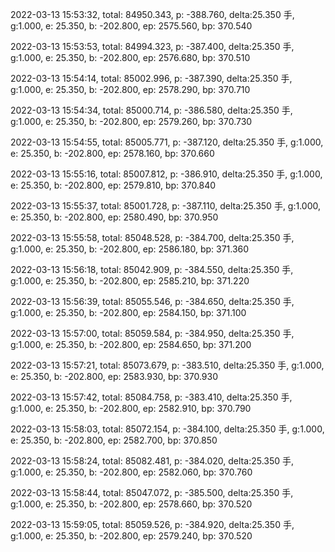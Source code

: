 2022-03-13 15:53:32, total: 84950.343, p: -388.760, delta:25.350 手, g:1.000, e: 25.350, b: -202.800, ep: 2575.560, bp: 370.540

2022-03-13 15:53:53, total: 84994.323, p: -387.400, delta:25.350 手, g:1.000, e: 25.350, b: -202.800, ep: 2576.680, bp: 370.510

2022-03-13 15:54:14, total: 85002.996, p: -387.390, delta:25.350 手, g:1.000, e: 25.350, b: -202.800, ep: 2578.290, bp: 370.710

2022-03-13 15:54:34, total: 85000.714, p: -386.580, delta:25.350 手, g:1.000, e: 25.350, b: -202.800, ep: 2579.260, bp: 370.730

2022-03-13 15:54:55, total: 85005.771, p: -387.120, delta:25.350 手, g:1.000, e: 25.350, b: -202.800, ep: 2578.160, bp: 370.660

2022-03-13 15:55:16, total: 85007.812, p: -386.910, delta:25.350 手, g:1.000, e: 25.350, b: -202.800, ep: 2579.810, bp: 370.840

2022-03-13 15:55:37, total: 85001.728, p: -387.110, delta:25.350 手, g:1.000, e: 25.350, b: -202.800, ep: 2580.490, bp: 370.950

2022-03-13 15:55:58, total: 85048.528, p: -384.700, delta:25.350 手, g:1.000, e: 25.350, b: -202.800, ep: 2586.180, bp: 371.360

2022-03-13 15:56:18, total: 85042.909, p: -384.550, delta:25.350 手, g:1.000, e: 25.350, b: -202.800, ep: 2585.210, bp: 371.220

2022-03-13 15:56:39, total: 85055.546, p: -384.650, delta:25.350 手, g:1.000, e: 25.350, b: -202.800, ep: 2584.150, bp: 371.100

2022-03-13 15:57:00, total: 85059.584, p: -384.950, delta:25.350 手, g:1.000, e: 25.350, b: -202.800, ep: 2584.650, bp: 371.200

2022-03-13 15:57:21, total: 85073.679, p: -383.510, delta:25.350 手, g:1.000, e: 25.350, b: -202.800, ep: 2583.930, bp: 370.930

2022-03-13 15:57:42, total: 85084.758, p: -383.410, delta:25.350 手, g:1.000, e: 25.350, b: -202.800, ep: 2582.910, bp: 370.790

2022-03-13 15:58:03, total: 85072.154, p: -384.100, delta:25.350 手, g:1.000, e: 25.350, b: -202.800, ep: 2582.700, bp: 370.850

2022-03-13 15:58:24, total: 85082.481, p: -384.020, delta:25.350 手, g:1.000, e: 25.350, b: -202.800, ep: 2582.060, bp: 370.760

2022-03-13 15:58:44, total: 85047.072, p: -385.500, delta:25.350 手, g:1.000, e: 25.350, b: -202.800, ep: 2578.660, bp: 370.520

2022-03-13 15:59:05, total: 85059.526, p: -384.920, delta:25.350 手, g:1.000, e: 25.350, b: -202.800, ep: 2579.240, bp: 370.520